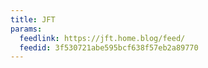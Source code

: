 ```yaml
---
title: JFT
params:
  feedlink: https://jft.home.blog/feed/
  feedid: 3f530721abe595bcf638f57eb2a89770
---
```

